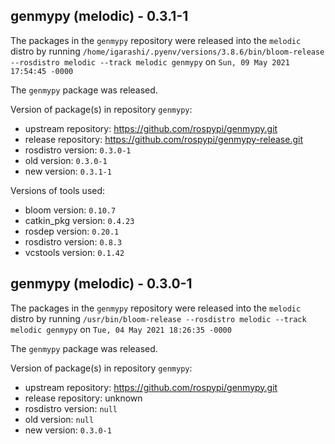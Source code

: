 ## genmypy (melodic) - 0.3.1-1

The packages in the `genmypy` repository were released into the `melodic` distro by running `/home/igarashi/.pyenv/versions/3.8.6/bin/bloom-release --rosdistro melodic --track melodic genmypy` on `Sun, 09 May 2021 17:54:45 -0000`

The `genmypy` package was released.

Version of package(s) in repository `genmypy`:

- upstream repository: https://github.com/rospypi/genmypy.git
- release repository: https://github.com/rospypi/genmypy-release.git
- rosdistro version: `0.3.0-1`
- old version: `0.3.0-1`
- new version: `0.3.1-1`

Versions of tools used:

- bloom version: `0.10.7`
- catkin_pkg version: `0.4.23`
- rosdep version: `0.20.1`
- rosdistro version: `0.8.3`
- vcstools version: `0.1.42`


## genmypy (melodic) - 0.3.0-1

The packages in the `genmypy` repository were released into the `melodic` distro by running `/usr/bin/bloom-release --rosdistro melodic --track melodic genmypy` on `Tue, 04 May 2021 18:26:35 -0000`

The `genmypy` package was released.

Version of package(s) in repository `genmypy`:

- upstream repository: https://github.com/rospypi/genmypy.git
- release repository: unknown
- rosdistro version: `null`
- old version: `null`
- new version: `0.3.0-1`

Versions of tools used:

- bloom version: `0.10.7`
- catkin_pkg version: `0.4.23`
- rosdep version: `0.20.0`
- rosdistro version: `0.8.3`
- vcstools version: `0.1.42`


## genmypy (noetic) - 0.3.0-1

The packages in the `genmypy` repository were released into the `noetic` distro by running `/usr/bin/bloom-release --rosdistro noetic --track noetic genmypy` on `Tue, 04 May 2021 18:20:49 -0000`

The `genmypy` package was released.

Version of package(s) in repository `genmypy`:

- upstream repository: https://github.com/rospypi/genmypy.git
- release repository: unknown
- rosdistro version: `null`
- old version: `null`
- new version: `0.3.0-1`

Versions of tools used:

- bloom version: `0.10.7`
- catkin_pkg version: `0.4.23`
- rosdep version: `0.20.0`
- rosdistro version: `0.8.3`
- vcstools version: `0.1.42`


